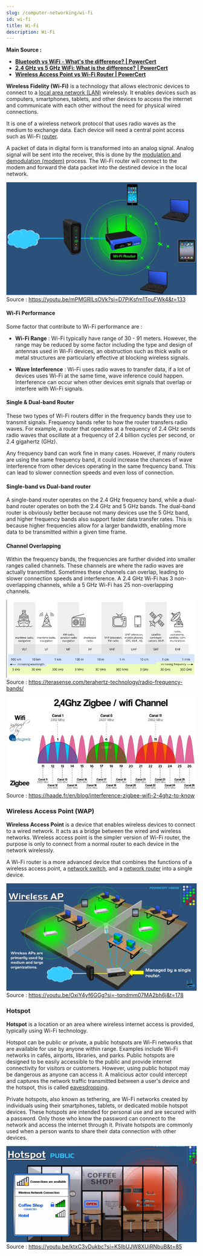 ```yaml
---
slug: /computer-networking/wi-fi
id: wi-fi
title: Wi-Fi
description: Wi-Fi
---
```


**Main Source :**

- **[Bluetooth vs WiFi - What's the difference? | PowerCert](https://youtu.be/mPMGRILsOVk?si=zD6pY-AbhPWbJFCl)**
- **[2.4 GHz vs 5 GHz WiFi: What is the difference? | PowerCert](https://youtu.be/J_bf_KE5llQ?si=mDP5uaguw2uDLftZ)**
- **[Wireless Access Point vs Wi-Fi Router | PowerCert](https://youtu.be/OxiY4yf6GGg?si=58jsyWGQjuk4K0o6)**

**Wireless Fidelity (Wi-Fi)** is a technology that allows electronic devices to connect to a [local area network (LAN)](/computer-networking/lan-wan) wirelessly. It enables devices such as computers, smartphones, tablets, and other devices to access the internet and communicate with each other without the need for physical wired connections.

It is one of a wireless network protocol that uses radio waves as the medium to exchange data. Each device will need a central point access such as Wi-Fi [router](/computer-networking/router).

A packet of data in digital form is transformed into an analog signal. Analog signal will be sent into the receiver, this is done by the [modulation and demodulation (modem)](/computer-networking/dial-up-modem) process. The Wi-Fi router will connect to the modem and forward the data packet into the destined device in the local network.

![Wi-Fi router](./wifi-router.png)  
Source : https://youtu.be/mPMGRILsOVk?si=D7PjKsfm1TouFWk4&t=133

#### Wi-Fi Performance

Some factor that contribute to Wi-Fi performance are :

- **Wi-Fi Range** : Wi-Fi typically have range of 30 - 91 meters. However, the range may be reduced by some factor including the type and design of antennas used in Wi-Fi devices, an obstruction such as thick walls or metal structures are particularly effective at blocking wireless signals.

- **Wave Interference** : Wi-Fi uses radio waves to transfer data, if a lot of devices uses Wi-Fi at the same time, wave inference could happen. Interference can occur when other devices emit signals that overlap or interfere with Wi-Fi signals.

#### Single & Dual-band Router

These two types of Wi-Fi routers differ in the frequency bands they use to transmit signals. Frequency bands refer to how the router transfers radio waves. For example, a router that operates at a frequency of 2.4 GHz sends radio waves that oscillate at a frequency of 2.4 billion cycles per second, or 2.4 gigahertz (GHz).

Any frequency band can work fine in many cases. However, if many routers are using the same frequency band, it could increase the chances of wave interference from other devices operating in the same frequency band. This can lead to slower connection speeds and even loss of connection.

#### Single-band vs Dual-band router

A single-band router operates on the 2.4 GHz frequency band, while a dual-band router operates on both the 2.4 GHz and 5 GHz bands. The dual-band router is obviously better because not many devices use the 5 GHz band, and higher frequency bands also support faster data transfer rates. This is because higher frequencies allow for a larger bandwidth, enabling more data to be transmitted within a given time frame.

#### Channel Overlapping

Within the frequency bands, the frequencies are further divided into smaller ranges called channels. These channels are where the radio waves are actually transmitted. Sometimes these channels can overlap, leading to slower connection speeds and interference. A 2.4 GHz Wi-Fi has 3 non-overlapping channels, while a 5 GHz Wi-Fi has 25 non-overlapping channels.

![Radio waves frequency bands](./radio-bands.png)  
Source : https://terasense.com/terahertz-technology/radio-frequency-bands/

![Wi-Fi channel overlapping](./wifi-channel.png)  
Source : https://haade.fr/en/blog/interference-zigbee-wifi-2-4ghz-to-know

### Wireless Access Point (WAP)

**Wireless Access Point** is a device that enables wireless devices to connect to a wired network. It acts as a bridge between the wired and wireless networks. Wireless access point is the simpler version of Wi-Fi router, the purpose is only to connect from a normal router to each device in the network wirelessly.

A Wi-Fi router is a more advanced device that combines the functions of a wireless access point, a [network switch](/computer-networking/switch), and a [network router](/computer-networking/router) into a single device.

![Wireless access point act as a bridge between router and each device on the network](./wireless-access-point.png)  
Source : https://youtu.be/OxiY4yf6GGg?si=-tqndmm07MA2bh6j&t=178

### Hotspot

**Hotspot** is a location or an area where wireless internet access is provided, typically using Wi-Fi technology.

Hotspot can be public or private, a public hotspots are Wi-Fi networks that are available for use by anyone within range. Examples include Wi-Fi networks in cafés, airports, libraries, and parks. Public hotspots are designed to be easily accessible to the public and provide internet connectivity for visitors or customers. However, using public hotspot may be dangerous as anyone can access it. A malicious actor could intercept and captures the network traffic transmitted between a user's device and the hotspot, this is called [eavesdropping](/computer-security/network-security#eavesdropping).

Private hotspots, also known as tethering, are Wi-Fi networks created by individuals using their smartphones, tablets, or dedicated mobile hotspot devices. These hotspots are intended for personal use and are secured with a password. Only those who know the password can connect to the network and access the internet through it. Private hotspots are commonly used when a person wants to share their data connection with other devices.

![Hotspot in a coffee shop](./hotspot.png)  
Source : https://youtu.be/ktxC3vDukbc?si=K5IbUJW8XUiRNbuB&t=85
